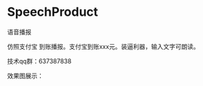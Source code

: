 # SpeechProduct
语音播报

仿照支付宝 到账播报。支付宝到账xxx元。装逼利器，输入文字可朗读。

技术qq群：637387838

效果图展示：
<!https://github.com/ioswei/SpeechProduct/blob/master/WX20190228-140404%402x.png>
